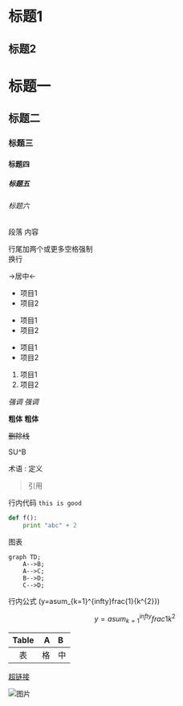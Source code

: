 
标题1
===

标题2
---

# 标题一
## 标题二
### 标题三
#### 标题四
##### 标题五
###### 标题六

段落
内容

行尾加两个或更多空格强制   
换行

->居中<-

* 项目1
* 项目2

+ 项目1
+ 项目2

- 项目1
- 项目2

1. 项目1
2. 项目2

*强调* _强调_

**粗体** __粗体__

~~删除线~~

SU^B

术语
: 定义

> 引用

行内代码 `this is good`

```python
def f():
	print "abc" + 2
```

图表

```mermaid
graph TD;
	A-->B;
	A-->C;
	B-->D;
	C-->D;
```

行内公式 \(y=asum_{k=1}^{infty}frac{1}{k^{2}}\)

$$y=asum_{k=1}^{infty}frac{1}{k^{2}}$$

|Table|A|B|
|:---:|-:|:-|
|表|格|中|

[超链接](http://www.baidu.com)

![图片](http://upload-images.jianshu.io/upload_images/259-90ac0f366310f464.jpg?imageMogr2/auto-orient/strip%7CimageView2/2/w/1240)

